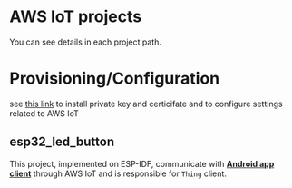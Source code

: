 # AWS IoT projects

You can see details in each project path.

# Provisioning/Configuration

see [this link](https://github.com/espressif/esp-idf/tree/master/examples/protocols/aws_iot) to install private key and certicifate and to configure settings related to AWS IoT

## esp32_led_button

This project, implemented on ESP-IDF, communicate with [**Android app client**](https://github.com/JoonDong2/Android/tree/master/AWSLEDButton) through AWS IoT and is responsible for `Thing` client.
